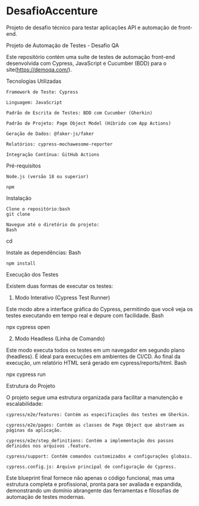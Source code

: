 # DesafioAccenture
Projeto de desafio técnico para testar aplicações API e automação de front-end.

Projeto de Automação de Testes - Desafio QA

Este repositório contém uma suíte de testes de automação front-end desenvolvida com Cypress, JavaScript e Cucumber (BDD) para o site(https://demoqa.com/).

Tecnologias Utilizadas

    Framework de Teste: Cypress

    Linguagem: JavaScript

    Padrão de Escrita de Testes: BDD com Cucumber (Gherkin)

    Padrão de Projeto: Page Object Model (Híbrido com App Actions)

    Geração de Dados: @faker-js/faker

    Relatórios: cypress-mochawesome-reporter

    Integração Contínua: GitHub Actions

Pré-requisitos

    Node.js (versão 18 ou superior)

    npm

Instalação

    Clone o repositório:bash
    git clone

    Navegue até o diretório do projeto:
    Bash

cd

Instale as dependências:
Bash

    npm install

Execução dos Testes

Existem duas formas de executar os testes:

1. Modo Interativo (Cypress Test Runner)

Este modo abre a interface gráfica do Cypress, permitindo que você veja os testes executando em tempo real e depure com facilidade.
Bash

npx cypress open

2. Modo Headless (Linha de Comando)

Este modo executa todos os testes em um navegador em segundo plano (headless). É ideal para execuções em ambientes de CI/CD. Ao final da execução, um relatório HTML será gerado em cypress/reports/html.
Bash

npx cypress run

Estrutura do Projeto

O projeto segue uma estrutura organizada para facilitar a manutenção e escalabilidade:

    cypress/e2e/features: Contém as especificações dos testes em Gherkin.

    cypress/e2e/pages: Contém as classes de Page Object que abstraem as páginas da aplicação.

    cypress/e2e/step_definitions: Contém a implementação dos passos definidos nos arquivos .feature.

    cypress/support: Contém comandos customizados e configurações globais.

    cypress.config.js: Arquivo principal de configuração do Cypress.


Este blueprint final fornece não apenas o código funcional, mas uma estrutura completa e profissional, pronta para ser avaliada e expandida, demonstrando um domínio abrangente das ferramentas e filosofias de automação de testes modernas.
